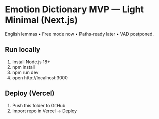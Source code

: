 # Emotion Dictionary MVP — Light Minimal (Next.js)

English lemmas • Free mode now • Paths-ready later • VAD postponed.

## Run locally
1. Install Node.js 18+
2. npm install
3. npm run dev
4. open http://localhost:3000

## Deploy (Vercel)
1. Push this folder to GitHub
2. Import repo in Vercel → Deploy

